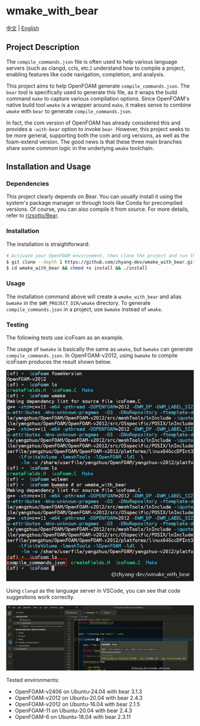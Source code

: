 
# wmake_with_bear
[中文](./README.zh_CN.md) | [English](./README.md)

## Project Description

The `compile_commands.json` file is often used to help various language servers (such as clangd, ccls, etc.) understand how to compile a project, enabling features like code navigation, completion, and analysis.

This project aims to help OpenFOAM generate `compile_commands.json`. The `bear` tool is specifically used to generate this file, as it wraps the build command `make` to capture various compilation options. Since OpenFOAM's native build tool `wmake` is a wrapper around `make`, it makes sense to combine `wmake` with `bear` to generate `compile_commands.json`.

In fact, the com version of OpenFOAM has already considered this and provides a `-with-bear` option to invoke `bear`. However, this project seeks to be more general, supporting both the com and org versions, as well as the foam-extend version. The good news is that these three main branches share some common logic in the underlying `wmake` toolchain.

## Installation and Usage
### Dependencies

This project clearly depends on Bear. You can usually install it using the system's package manager or through tools like Conda for precompiled versions. Of course, you can also compile it from source. For more details, refer to [rizsotto/Bear](https://github.com/rizsotto/Bear).

### Installation

The installation is straightforward:

```bash
# Activate your OpenFOAM environment, then clone the project and run the install script
$ git clone --depth 1 https://github.com/zhyang-dev/wmake_with_bear.git
$ cd wmake_with_bear && chmod +x install && ./install
```

### Usage

The installation command above will create a `wmake_with_bear` and alias `bwmake` in the `$WM_PROJECT_DIR/wmake` directory. To generate `compile_commands.json` in a project, use `bwmake` instead of `wmake`.

### Testing

The following tests use icoFoam as an example.

The usage of `bwmake` is basically the same as `wmake`, but `bwmake` can generate `compile_commands.json`. In OpenFOAM-v2012, using `bwmake` to compile icoFoam produces the result shown below.

![](./assets/test_bwmake_with_of2012.png)

Using `clangd` as the language server in VSCode, you can see that code suggestions work correctly.

![](./assets/vscode_clangd_icoFoam_bwmake.png)

Tested environments:
- OpenFOAM-v2406 on Ubuntu-24.04 with bear 3.1.3
- OpenFOAM-v2012 on Ubuntu-20.04 with bear 2.4.3
- OpenFOAM-v2012 on Ubuntu-16.04 with bear 2.1.5
- OpenFOAM-11 on Ubuntu-20.04 with bear 2.4.3
- OpenFOAM-6 on Ubuntu-18.04 with bear 2.3.11